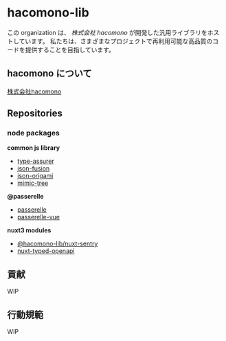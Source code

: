 # hacomono-lib

この organization は、 *株式会社 hacomono* が開発した汎用ライブラリをホストしています。
私たちは、さまざまなプロジェクトで再利用可能な高品質のコードを提供することを目指しています。

## hacomono について

[株式会社hacomono](https://www.hacomono.jp/) 

## Repositories

### node packages

**common js library**

- [type-assurer](https://github.com/hacomono-lib/type-assurer)
- [json-fusion](https://github.com/hacomono-lib/json-fusion)
- [json-origami](https://github.com/hacomono-lib/json-origami)
- [mimic-tree](https://github.com/hacomono-lib/mimic-tree)

**@passerelle**

- [passerelle](https://github.com/hacomono-lib/passerelle)
- [passerelle-vue](https://github.com/hacomono-lib/passerelle-vue)

**nuxt3 modules**

- [@hacomono-lib/nuxt-sentry](https://github.com/hacomono-lib/nuxt-sentry)
- [nuxt-typed-openapi](https://github.com/hacomono-lib/nuxt-typed-openapi)

## 貢献

WIP

## 行動規範

WIP
